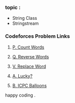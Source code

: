 ### topic :

- String Class 
- Stringstream


### Codeforces Problem Links

1. [P. Count Words](https://codeforces.com/group/MWSDmqGsZm/contest/219856/problem/P)

2. [Q. Reverse Words](https://codeforces.com/group/MWSDmqGsZm/contest/219856/problem/Q)

3. [V. Replace Word](https://codeforces.com/group/MWSDmqGsZm/contest/219856/problem/V)

4. [A. Lucky?](https://codeforces.com/contest/1676/problem/A)

5. [B. ICPC Balloons](https://codeforces.com/contest/1703/problem/B)

happy coding .
